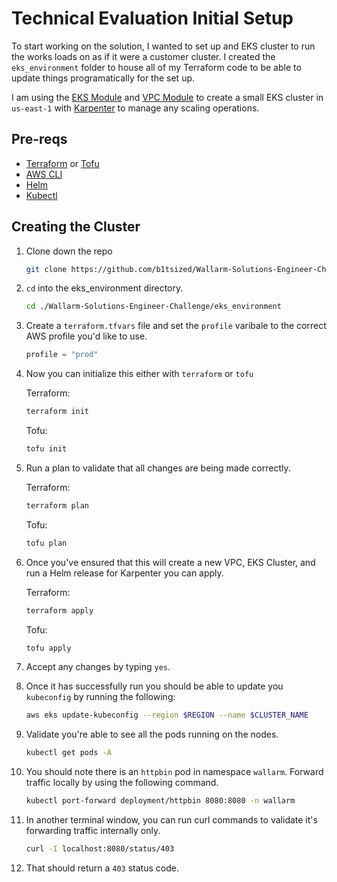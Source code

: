 # Technical Evaluation Initial Setup

To start working on the solution, I wanted to set up and EKS cluster to run the works loads on as if it were a customer cluster. I created the `eks_environment` folder to house all of my Terraform code to be able to update things programatically for the set up. 

I am using the [EKS Module](https://registry.terraform.io/modules/terraform-aws-modules/eks/aws/latest) and [VPC Module](https://registry.terraform.io/modules/terraform-aws-modules/vpc/aws/latest) to create a small EKS cluster in `us-east-1` with [Karpenter](https://karpenter.sh/) to manage any scaling operations.

## Pre-reqs

- [Terraform](https://developer.hashicorp.com/terraform/install) or [Tofu](https://opentofu.org/docs/intro/install/)
- [AWS CLI](https://docs.aws.amazon.com/cli/latest/userguide/getting-started-install.html)
- [Helm](https://helm.sh/docs/intro/install/)
- [Kubectl](https://kubernetes.io/releases/download/)

## Creating the Cluster

1. Clone down the repo

    ```bash
    git clone https://github.com/b1tsized/Wallarm-Solutions-Engineer-Challenge.git
    ```

2. `cd` into the eks_environment directory.

    ```bash
    cd ./Wallarm-Solutions-Engineer-Challenge/eks_environment
    ```

3. Create a `terraform.tfvars` file and set the `profile` varibale to the correct AWS profile you'd like to use.

    ```tf
    profile = "prod"
    ```

4. Now you can initialize this either with `terraform` or `tofu`
    
    Terraform:
    ```bash
    terraform init
    ```
    Tofu:
    ```bash
    tofu init
    ```

5. Run a plan to validate that all changes are being made correctly.

    Terraform:
    ```bash
    terraform plan
    ```
    Tofu:
    ```bash
    tofu plan
    ```

6. Once you've ensured that this will create a new VPC, EKS Cluster, and run a Helm release for Karpenter you can apply.

    Terraform:
    ```bash
    terraform apply
    ```
    Tofu:
    ```bash
    tofu apply
    ```

7. Accept any changes by typing `yes`.

8. Once it has successfully run you should be able to update you `kubeconfig` by running the following:

    ```bash
    aws eks update-kubeconfig --region $REGION --name $CLUSTER_NAME
    ```

9. Validate you're able to see all the pods running on the nodes.

    ```bash
    kubectl get pods -A
    ```

10. You should note there is an `httpbin` pod in namespace `wallarm`. Forward traffic locally by using the following command.

    ```bash
    kubectl port-forward deployment/httpbin 8080:8080 -n wallarm
    ```

11. In another terminal window, you can run curl commands to validate it's forwarding traffic internally only.

    ```bash
    curl -I localhost:8080/status/403
    ```

12. That should return a `403` status code.